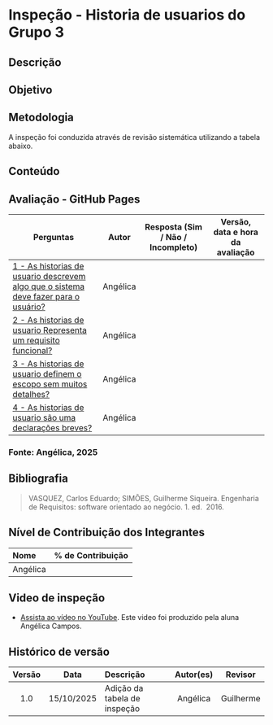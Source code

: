 # Inspeção - Historia de usuarios do Grupo 3

## Descrição

## Objetivo

## Metodologia
A inspeção foi conduzida através de revisão sistemática utilizando a tabela abaixo.

## Conteúdo
## Avaliação - GitHub Pages
|   Perguntas |  Autor| Resposta (Sim / Não / Incompleto) | Versão, data e hora da avaliação |
|----------   |----------|---------|---------|
| [1 - As historias de usuario descrevem algo que o sistema deve fazer para o usuário?](../../06_verificacao/entrega4/verificacao_historias_de_usuario.md#vus1)  |Angélica |||
| [2 - As historias de usuario Representa um requisito funcional?](../../06_verificacao/entrega4/verificacao_historias_de_usuario.md#vus2)   |Angélica |||
| [3 - As historias de usuario definem o escopo sem muitos detalhes?](../../06_verificacao/entrega4/verificacao_historias_de_usuario.md#vus3)   |Angélica |||
| [4 - As historias de usuario são uma declarações breves?](../../06_verificacao/entrega4/verificacao_historias_de_usuario.md#vus4)   |Angélica |||


### **Fonte:** Angélica, 2025


## Bibliografia
> VASQUEZ, Carlos Eduardo; SIMÕES, Guilherme Siqueira. Engenharia de Requisitos: software orientado ao negócio. 1. ed.  2016.


## Nível de Contribuição dos Integrantes

| Nome | % de Contribuição |
| :--- | :---------------: |
|   Angélica    |       |

## Video de inspeção 
- [Assista ao vídeo no YouTube](). Este video foi produzido pela aluna Angélica Campos.


## Histórico de versão

| Versão | Data | Descrição | Autor(es) | Revisor |
| :----: | :--: | :-------- | :-------: | :-----: |
|1.0|	15/10/2025|	Adição da tabela de inspeção |	Angélica	|Guilherme     |